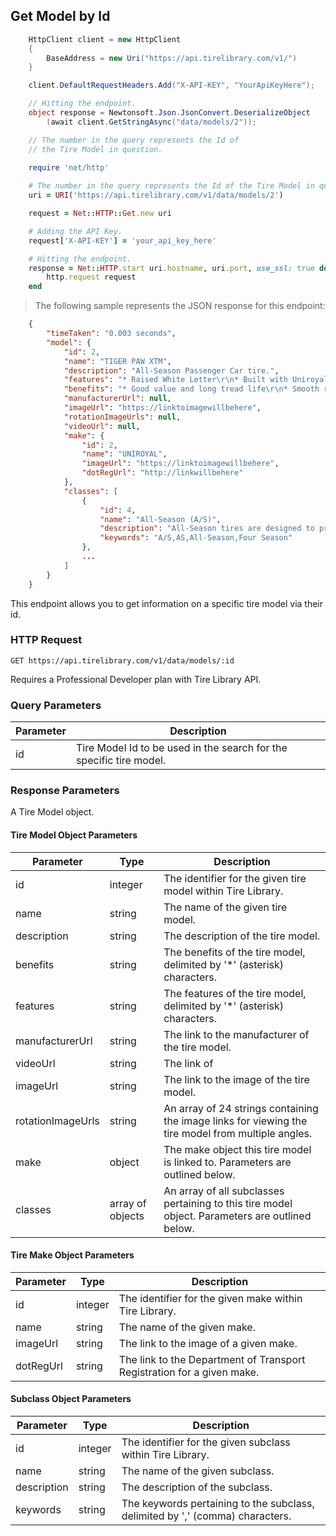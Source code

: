 ## Get Model by Id

```csharp
    HttpClient client = new HttpClient
    {
        BaseAddress = new Uri("https://api.tirelibrary.com/v1/")
    }

    client.DefaultRequestHeaders.Add("X-API-KEY", "YourApiKeyHere");

    // Hitting the endpoint.
    object response = Newtonsoft.Json.JsonConvert.DeserializeObject
        (await client.GetStringAsync("data/models/2"));

    // The number in the query represents the Id of 
    // the Tire Model in question.
```

```ruby
    require 'net/http'
    
    # The number in the query represents the Id of the Tire Model in question.
    uri = URI('https://api.tirelibrary.com/v1/data/models/2')

    request = Net::HTTP::Get.new uri

    # Adding the API Key.
    request['X-API-KEY'] = 'your_api_key_here'

    # Hitting the endpoint.
    response = Net::HTTP.start uri.hostname, uri.port, use_ssl: true do |http|
        http.request request
    end
```

> The following sample represents the JSON response for this endpoint:

```json
    {
        "timeTaken": "0.003 seconds",
        "model": {
            "id": 2,
            "name": "TIGER PAW XTM",
            "description": "All-Season Passenger Car tire.",
            "features": "* Raised White Letter\r\n* Built with Uniroyal's DuraShield construction",
            "benefits": "* Good value and long tread life\r\n* Smooth ride",
            "manufacturerUrl": null,
            "imageUrl": "https://linktoimagewillbehere",
            "rotationImageUrls": null,
            "videoUrl": null,
            "make": {
                "id": 2,
                "name": "UNIROYAL",
                "imageUrl": "https://linktoimagewillbehere",
                "dotRegUrl": "http://linkwillbehere"
            },
            "classes": [
                {
                    "id": 4,
                    "name": "All-Season (A/S)",
                    "description": "All-Season tires are designed to provide a relatively quiet ride with good tread life and fuel economy. They offer versatile performance and are designed to perform in a variety of road conditions, including wet roads and light snow. All-Season tires won't provide the same amount of extreme grip and sharp handling of a Summer tire and is not designed to handle extreme Winter conditions.",
                    "keywords": "A/S,AS,All-Season,Four Season"
                },
                ...
            ]
        }
    }
```

This endpoint allows you to get information on a specific tire model via their id.

### HTTP Request

`GET
https://api.tirelibrary.com/v1/data/models/:id`

<aside class="notice">
Requires a Professional Developer plan with Tire Library API.
</aside>

### Query Parameters

Parameter | Description
--------- | -----------
id | Tire Model Id to be used in the search for the specific tire model.

### Response Parameters

A Tire Model object.

#### Tire Model Object Parameters

Parameter | Type | Description
--------- | ---- | -----------
id | integer | The identifier for the given tire model within Tire Library.
name | string | The name of the given tire model.
description | string | The description of the tire model.
benefits | string | The benefits of the tire model, delimited by '*' (asterisk) characters.
features | string | The features of the tire model, delimited by '*' (asterisk) characters.
manufacturerUrl | string | The link to the manufacturer of the tire model.
videoUrl | string | The link of
imageUrl | string | The link to the image of the tire model.
rotationImageUrls | string | An array of 24 strings containing the image links for viewing the tire model from multiple angles.
make | object | The make object this tire model is linked to. Parameters are outlined below.
classes | array of objects | An array of all subclasses pertaining to this tire model object. Parameters are outlined below.

#### Tire Make Object Parameters

Parameter | Type | Description
--------- | ---- | -----------
id | integer | The identifier for the given make within Tire Library.
name | string | The name of the given make.
imageUrl | string | The link to the image of a given make.
dotRegUrl | string | The link to the Department of Transport Registration for a given make.

#### Subclass Object Parameters

Parameter | Type | Description
--------- | ---- | -----------
id | integer | The identifier for the given subclass within Tire Library.
name | string | The name of the given subclass.
description | string | The description of the subclass.
keywords | string | The keywords pertaining to the subclass, delimited by ',' (comma) characters.